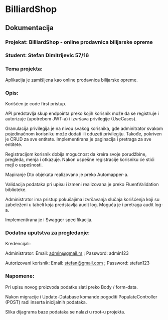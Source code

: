 # BilliardShop
## Dokumentacija
### Projekat: BilliardShop - online prodavnica bilijarske opreme
### Student: Stefan Dimitrijevic 57/16

### Tema projekta:
Aplikacija je zamišljena kao online prodavnica bilijarske opreme.

### Opis:
Korišćen je code first pristup.

API predstavlja skup endpointa preko kojih korisnik može da se registruje i autorizuje (upotrebom JWT-a) i izvršava privilegije (UseCases).

Granulacija privilegija je na nivou svakog korisnika, gde adminitrator svakom pojedinačnom korisniku može dodati ili oduzeti privilegiju.
Takođe, pokriven je CRUD za sve entitete. Implementirana je paginacija i pretraga za sve entitete.

Registracijom korisnik dobija mogućnost da kreira svoje porudžbine, pregleda, menja i otkazuje. Nakon uspešne registracije korisniku će stići mejl o uspešnosti.

Mapiranje Dto objekata realizovano je preko Automapper-a.

Validacija podataka pri upisu i izmeni realizovana je preko FluentValidation biblioteke.

Administrator ima pristup pokušajima izvršavanja slučaja korišćenja koji su zabeleženi u tabeli koja predstavlja audit log. Moguća je i pretraga audit log-a.

Implementirana je i Swagger specifikacija.

### Dodatna uputstva za pregledanje:

Kredencijali:

Administrator: Email: admin@gmail.rs ; Password: admin123

Autorizovani korisnik: Email: stefan@gmail.com ; Password: stefan123

### Napomene:

Pri upisu novog proizvoda podatke slati preko Body / form-data.

Nakon migracije i Update-Database komande pogoditi PopulateController (POST) radi inserta inicijalnih podataka.

Slika dijagrama baze podataka se nalazi u root-u projekta.

